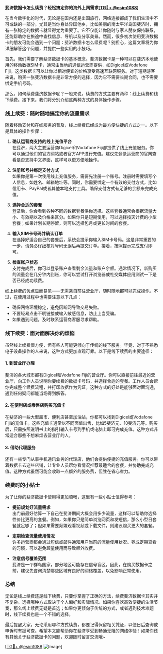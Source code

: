 **斐济数据卡怎么续费？轻松搞定你的海外上网需求[[TG💪+ @esim1088](https://t.me/s/esim1088)]**

在当今数字化的时代，无论是在国内还是出国旅行，网络连接都成了我们生活中不可或缺的一部分。尤其是当你身处异国他乡，比如美丽的南太平洋岛国斐济时，拥有一张稳定的数据卡就显得尤为重要了。它不仅能让你随时与家人朋友保持联系，还能帮助你在旅途中查找信息、导航以及分享美景。然而，很多初次使用斐济数据卡的朋友可能会遇到一个问题：斐济数据卡怎么续费呢？别担心，这篇文章将为你详细解答这个问题，并提供一些实用的小技巧。

首先，我们需要了解斐济数据卡的基本概念。斐济数据卡是一种可以在斐济本地使用的移动数据SIM卡，通常由当地的通信运营商提供，如Digicel或Vodafone Fiji。这类数据卡可以让你以相对便宜的价格享受高速互联网服务。对于短期游客来说，购买一张斐济数据卡是非常方便的选择，因为它不需要长期合同，也不需要绑定手机号码。

那么，如何续费斐济数据卡呢？一般来说，续费的方式主要有两种：线上续费和线下续费。接下来，我们将分别介绍这两种方式的具体操作步骤。

### **线上续费：随时随地搞定你的流量需求**

随着移动支付和在线服务的普及，线上续费已经成为最方便快捷的方式之一。以下是具体的操作步骤：

1. **确认运营商支持的线上充值平台**  
   在斐济，两大主要运营商Digicel和Vodafone Fiji都提供了线上充值服务。你可以通过他们的官方网站或者官方APP进行充值。建议先登录运营商的官网查看是否支持中文界面，这样可以更方便地操作。

2. **注册账号并绑定支付方式**  
   如果你是第一次使用线上充值服务，需要先注册一个账号。注册时需要填写个人信息，如姓名、邮箱地址等。同时，你需要绑定一个有效的支付方式，比如信用卡、PayPal或者其他本地支付工具。确保支付方式有足够的余额来完成充值。

3. **选择合适的套餐**  
   登录后，你会看到各种不同的数据套餐供你选择。这些套餐通常会根据流量大小、有效期以及价格来区分。如果你只是短期使用，可以选择按天计费的小型套餐；如果计划长期停留，则可以选择包月或更长时间的套餐。

4. **输入SIM卡号码并确认订单**  
   在选择好适合自己的套餐后，系统会提示你输入SIM卡号码。这是非常重要的一步，请务必仔细核对号码无误后再提交订单。接着，按照提示完成支付即可。

5. **检查账户状态**  
   支付完成后，你可以登录账户查看剩余流量和账户余额。通常情况下，新购买的流量会在几分钟内到账，你可以尝试打开浏览器或社交媒体应用测试一下是否已经成功续费。

线上续费的优点显而易见——无需亲自前往营业厅，随时随地都可以完成操作。不过，在使用过程中也需要注意以下几点：
- 确保网络环境稳定，避免因断网导致交易失败。
- 不要轻易点击不明链接或输入敏感信息，防止上当受骗。
- 如果遇到问题，及时联系运营商客服寻求帮助。

### **线下续费：面对面解决你的烦恼**

虽然线上续费很方便，但有些人可能更倾向于传统的线下服务。毕竟，对于不熟悉电子设备操作的人来说，这种方式更加直观可靠。以下是线下续费的主要途径：

#### **1. 到营业厅办理**
斐济的各大城市都有Digicel和Vodafone Fiji的营业厅。你可以直接前往最近的营业厅，向工作人员说明你要续费的数据卡号码，并选择合适的套餐。工作人员会帮你完成整个续费流程，并打印收据作为凭证。这种方式的好处是能够面对面沟通，遇到任何疑问都能当场得到解答。

#### **2. 在便利店或零售店购买充值卡**
在斐济的一些大型超市、便利店甚至加油站，你都可以找到Digicel或Vodafone Fiji的充值卡。这些充值卡通常以不同面值出售，比如5斐济元、10斐济元等。购买后，只需按照说明书上的指引输入卡号到手机或电脑上即可完成充值。这种方式非常适合那些不想麻烦去营业厅的人。

#### **3. 借助代理服务**
还有一些专门从事手机通讯业务的代理店，他们会提供便捷的充值服务。你可以带着数据卡去这些店铺，让专业人员帮你看情况推荐最适合的套餐，并协助完成充值。这种方式虽然可能会收取一点额外的服务费，但胜在省心省力。

### **续费时的小贴士**

为了让你的斐济数据卡使用得更加顺畅，这里有一些小贴士值得参考：

- **提前规划好流量需求**  
  出门前最好估算一下自己在斐济期间大概会用多少流量，这样可以帮助你选择性价比更高的套餐。例如，如果你只是简单浏览网页和发短信，那么小型日套餐就足够了；但如果需要频繁观看视频或下载文件，则建议购买更大的套餐。

- **定期检查流量使用情况**  
  许多运营商都会通过短信或邮件通知用户当前的流量使用状况。养成定期查看的习惯，可以避免超量使用而导致额外收费。

- **注意信号覆盖范围**  
  斐济是一个群岛国家，部分地区可能存在信号盲区。因此，在购买数据卡之前，建议先咨询清楚哪些区域有良好的网络覆盖，以免影响正常使用。

### **总结**

无论是线上续费还是线下续费，只要你掌握了正确的方法，续费斐济数据卡其实并不复杂。选择哪种方式取决于个人偏好和实际情况。如果你喜欢高效便捷的生活节奏，那么线上续费无疑是首选；如果你更倾向于传统的方式，或者遇到技术难题时，线下续费也是一个不错的选择。

最后提醒大家，无论采用哪种方式续费，都要记得保留相关凭证，以便日后查询或申诉时有据可查。希望本文能帮助你在斐济享受到畅通无阻的网络体验！如果你还有其他关于斐济数据卡的问题，欢迎随时留言交流哦~

[[TG💪+ @esim1088](https://t.me/s/esim1088) ![Image](https://i.postimg.cc/4NQfJmqS/Snipaste-2025-05-13-00-14-12.png)]